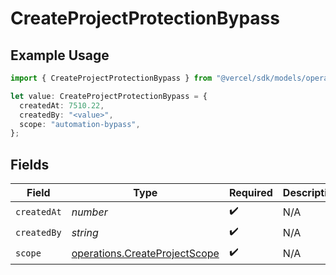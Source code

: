 # CreateProjectProtectionBypass

## Example Usage

```typescript
import { CreateProjectProtectionBypass } from "@vercel/sdk/models/operations/createproject.js";

let value: CreateProjectProtectionBypass = {
  createdAt: 7510.22,
  createdBy: "<value>",
  scope: "automation-bypass",
};
```

## Fields

| Field                                                                          | Type                                                                           | Required                                                                       | Description                                                                    |
| ------------------------------------------------------------------------------ | ------------------------------------------------------------------------------ | ------------------------------------------------------------------------------ | ------------------------------------------------------------------------------ |
| `createdAt`                                                                    | *number*                                                                       | :heavy_check_mark:                                                             | N/A                                                                            |
| `createdBy`                                                                    | *string*                                                                       | :heavy_check_mark:                                                             | N/A                                                                            |
| `scope`                                                                        | [operations.CreateProjectScope](../../models/operations/createprojectscope.md) | :heavy_check_mark:                                                             | N/A                                                                            |